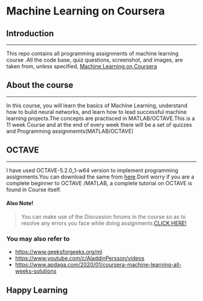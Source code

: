 # Machine Learning on Coursera

## Introduction
*****************************************************************************
This repo contains all programming assignments of machine learning course .All the code base, quiz questions, screenshot, and images, are taken from, unless specified, [Machine Learning on Coursera](https://www.coursera.org/learn/machine-learning/)

## About the course
****************************************************************************
In this course, you will learn the basics of  Machine Learning, understand how to build neural networks, and learn how to lead successful machine learning projects.The concepts are practisced in MATLAB/OCTAVE.This is a 11 week Course and at the end of every week there will be a set of quizzes and Programming assignmemts(MATLAB/OCTAVE)

## OCTAVE
*******************************************************************************
I have used OCTAVE-5.2.0_1-w64 version to implement programming assignments.You can download the same from [here](https://ftp.gnu.org/gnu/octave/windows/octave-5.2.0_1-w64-installer.exe).Dont worry if you are a complete beginner to OCTAVE /MATLAB, a complete tutorial on OCTAVE is found in Course itself.

#### Also Note!

  > You can make use of the Discussion forums in the course so as to resolve any errors you face while doing assignments.[CLICK HERE!](https://www.coursera.org/learn/machine-learning/supplement/SFKpu/programming-tips-from-mentors)
  
  
### You may also refer to 

- https://www.geeksforgeeks.org/ml 
- https://www.youtube.com/c/AladdinPersson/videos
- https://www.apdaga.com/2020/01/coursera-machine-learning-all-weeks-solutions

## Happy Learning
